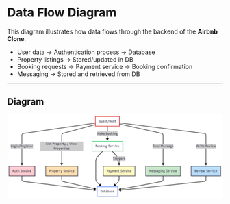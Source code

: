 # Data Flow Diagram

This diagram illustrates how data flows through the backend of the **Airbnb Clone**.

- User data → Authentication process → Database
- Property listings → Stored/updated in DB
- Booking requests → Payment service → Booking confirmation
- Messaging → Stored and retrieved from DB

---

## Diagram

![Data Flow diagram](data-flow.png)

